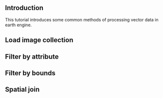 ## Introduction  

This tutorial introduces some common methods of processing vector data in earth engine. 

## Load image collection



## Filter by attribute 

## Filter by bounds 

## Spatial join

